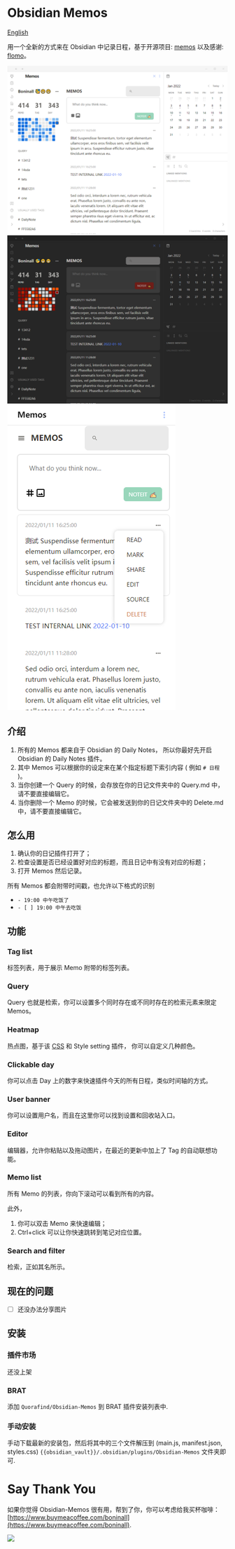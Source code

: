 # Obsidian Memos

[English](../README.md)

用一个全新的方式来在 Obsidian 中记录日程，基于开源项目: [memos](https://github.com/justmemos/memos) 以及感谢: [flomo](https://flomoapp.com/)。

![memo-light](./Memos-in-light.png)
![memo-dark](./Memos-in-dark.png)
![memo-mobile](./Memos-in-dark-mobile.png)

## 介绍

1. 所有的 Memos 都来自于 Obsidian 的 Daily Notes， 所以你最好先开启 Obsidian 的 Daily Notes 插件。
2. 其中 Memos 可以根据你的设定来在某个指定标题下索引内容 ( 例如 `# 日程` )。
3. 当你创建一个 Query 的时候，会存放在你的日记文件夹中的 Query.md 中，请不要直接编辑它。
4. 当你删除一个 Memo 的时候，它会被发送到你的日记文件夹中的 Delete.md 中，请不要直接编辑它。

## 怎么用

1. 确认你的日记插件打开了；
2. 检查设置是否已经设置好对应的标题，而且日记中有没有对应的标题；
3. 打开 Memos 然后记录。

所有 Memos 都会附带时间戳，也允许以下格式的识别

- `- 19:00 中午吃饭了` 
- `- [ ] 19:00 中午去吃饭`

## 功能

### Tag list

标签列表，用于展示 Memo 附带的标签列表。

### Query

Query 也就是检索，你可以设置多个同时存在或不同时存在的检索元素来限定 Memos。

### Heatmap

热点图，基于该 [CSS](./Heatmap-css-snippet.css) 和 Style setting 插件， 你可以自定义几种颜色。

### Clickable day

你可以点击 Day 上的数字来快速插件今天的所有日程，类似时间轴的方式。

### User banner

你可以设置用户名，而且在这里你可以找到设置和回收站入口。

### Editor

编辑器，允许你粘贴以及拖动图片，在最近的更新中加上了 Tag 的自动联想功能。

### Memo list

所有 Memo 的列表，你向下滚动可以看到所有的内容。

此外，

1. 你可以双击 Memo 来快速编辑；
2. Ctrl+click 可以让你快速跳转到笔记对应位置。

### Search and filter

检索，正如其名所示。

## 现在的问题

- [ ] 还没办法分享图片

## 安装

### 插件市场

还没上架

### BRAT

添加 `Quorafind/Obsidian-Memos` 到 BRAT 插件安装列表中.

### 手动安装

手动下载最新的安装包，然后将其中的三个文件解压到 (main.js, manifest.json, styles.css)  `{{obsidian_vault}}/.obsidian/plugins/Obsidian-Memos` 文件夹即可.

# Say Thank You

如果你觉得 Obsidian-Memos 很有用，帮到了你，你可以考虑给我买杯咖啡： [https://www.buymeacoffee.com/boninall](https://www.buymeacoffee.com/boninall).

<a href="https://www.buymeacoffee.com/boninall"><img src="https://img.buymeacoffee.com/button-api/?text=Buy me a coffee&emoji=&slug=boninall&button_colour=6495ED&font_colour=ffffff&font_family=Lato&outline_colour=000000&coffee_colour=FFDD00"></a>